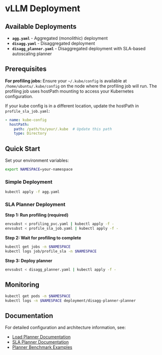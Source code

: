 # vLLM Deployment

## Available Deployments

- **`agg.yaml`** - Aggregated (monolithic) deployment
- **`disagg.yaml`** - Disaggregated deployment
- **`disagg_planner.yaml`** - Disaggregated deployment with SLA-based autoscaling planner

## Prerequisites

**For profiling jobs:** Ensure your `~/.kube/config` is available at `/home/ubuntu/.kube/config` on the node where the profiling job will run. The profiling job uses hostPath mounting to access your Kubernetes configuration.

If your kube config is in a different location, update the hostPath in `profile_sla_job.yaml`:
```yaml
- name: kube-config
  hostPath:
    path: /path/to/your/.kube  # Update this path
    type: Directory
```

## Quick Start

Set your environment variables:
```bash
export NAMESPACE=your-namespace
```

### Simple Deployment
```bash
kubectl apply -f agg.yaml
```

### SLA Planner Deployment

**Step 1: Run profiling (required)**
```bash
envsubst < profiling_pvc.yaml | kubectl apply -f -
envsubst < profile_sla_job.yaml | kubectl apply -f -
```

**Step 2: Wait for profiling to complete**
```bash
kubectl get jobs -n $NAMESPACE
kubectl logs job/profile_sla -n $NAMESPACE
```

**Step 3: Deploy planner**
```bash
envsubst < disagg_planner.yaml | kubectl apply -f -
```

## Monitoring

```bash
kubectl get pods -n $NAMESPACE
kubectl logs -n $NAMESPACE deployment/disagg-planner-planner
```

## Documentation

For detailed configuration and architecture information, see:
- [Load Planner Documentation](../../../docs/architecture/load_planner.md)
- [SLA Planner Documentation](../../../docs/architecture/sla_planner.md)
- [Planner Benchmark Examples](../../../docs/guides/planner_benchmark/README.md)
